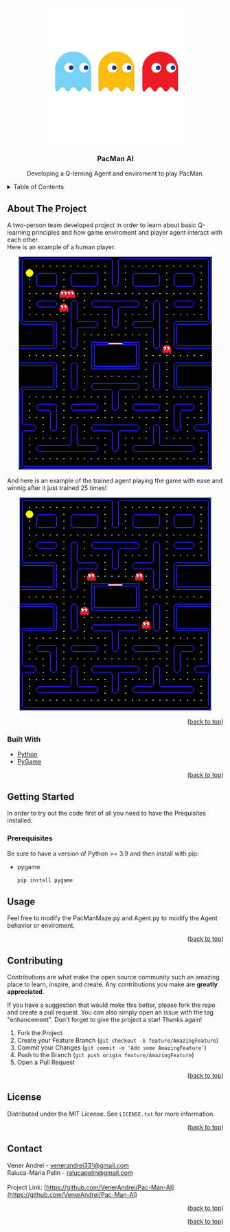 <div id="top"></div>
<!-- PROJECT LOGO -->
<br />
<div align="center">
  <a href="https://github.com/github_username/repo_name">
    <img src="images/logo.png" alt="Logo" width="320" height="320">
  </a>

<h3 align="center">PacMan AI</h3>

  <p align="center">
    Developing a Q-lerning Agent and enviroment to play PacMan.
  </p>
</div>



<!-- TABLE OF CONTENTS -->
<details>
  <summary>Table of Contents</summary>
  <ol>
    <li>
      <a href="#about-the-project">About The Project</a>
      <ul>
        <li><a href="#built-with">Built With</a></li>
      </ul>
    </li>
    <li>
      <a href="#getting-started">Getting Started</a>
      <ul>
        <li><a href="#prerequisites">Prerequisites</a></li>
      </ul>
    </li>
    <li><a href="#contributing">Contributing</a></li>
    <li><a href="#license">License</a></li>
    <li><a href="#contact">Contact</a></li>
  </ol>
</details>



<!-- ABOUT THE PROJECT -->
## About The Project

A two-person team developed project in order to learn about basic Q-learning principles and how game enviroment and player agent interact with each other.
<br>Here is an example of a human player:

<p align="center">
  <img  src="./images/PlayerGame.gif">
</p>

And here is an example of the trained agent playing the game with ease and winnig after it just trained 25 times!

<p align="center">
  <img src="./images/Win.gif">
</p>



<p align="right">(<a href="#top">back to top</a>)</p>

### Built With

* [Python](https://www.python.org/)
* [PyGame](https://nextjs.org/)

<p align="right">(<a href="#top">back to top</a>)</p>



<!-- GETTING STARTED -->
## Getting Started

In order to try out the code first of all you need to have the Prequisites installed.

### Prerequisites

Be sure to have a version of Python >= 3.9 and then install with pip:
* pygame
  ```sh
  pip install pygame
  ```

<!-- USAGE EXAMPLES -->
## Usage

Feel free to modify the PacManMaze.py and Agent.py to modify the Agent behavior or enviroment.

<p align="right">(<a href="#top">back to top</a>)</p>

## Contributing

Contributions are what make the open source community such an amazing place to learn, inspire, and create. Any contributions you make are **greatly appreciated**.

If you have a suggestion that would make this better, please fork the repo and create a pull request. You can also simply open an issue with the tag "enhancement".
Don't forget to give the project a star! Thanks again!

1. Fork the Project
2. Create your Feature Branch (`git checkout -b feature/AmazingFeature`)
3. Commit your Changes (`git commit -m 'Add some AmazingFeature'`)
4. Push to the Branch (`git push origin feature/AmazingFeature`)
5. Open a Pull Request

<p align="right">(<a href="#top">back to top</a>)</p>

<!-- LICENSE -->
## License

Distributed under the MIT License. See `LICENSE.txt` for more information.

<p align="right">(<a href="#top">back to top</a>)</p>

<!-- CONTACT -->
## Contact

Vener Andrei - venerandrei331@gmail.com<br>
Raluca-Maria Pelin - ralucapelin@gmail.com<br><br>
Project Link: [https://github.com/VenerAndrei/Pac-Man-AI](https://github.com/VenerAndrei/Pac-Man-AI)

<p align="right">(<a href="#top">back to top</a>)</p>



<p align="right">(<a href="#top">back to top</a>)</p>



<!-- MARKDOWN LINKS & IMAGES -->
<!-- https://www.markdownguide.org/basic-syntax/#reference-style-links -->
[contributors-shield]: https://img.shields.io/github/contributors/github_username/repo_name.svg?style=for-the-badge
[contributors-url]: https://github.com/github_username/repo_name/graphs/contributors
[forks-shield]: https://img.shields.io/github/forks/github_username/repo_name.svg?style=for-the-badge
[forks-url]: https://github.com/github_username/repo_name/network/members
[stars-shield]: https://img.shields.io/github/stars/github_username/repo_name.svg?style=for-the-badge
[stars-url]: https://github.com/github_username/repo_name/stargazers
[issues-shield]: https://img.shields.io/github/issues/github_username/repo_name.svg?style=for-the-badge
[issues-url]: https://github.com/github_username/repo_name/issues
[license-shield]: https://img.shields.io/github/license/github_username/repo_name.svg?style=for-the-badge
[license-url]: https://github.com/github_username/repo_name/blob/master/LICENSE.txt
[linkedin-shield]: https://img.shields.io/badge/-LinkedIn-black.svg?style=for-the-badge&logo=linkedin&colorB=555
[linkedin-url]: https://linkedin.com/in/linkedin_username
[product-screenshot]: images/screenshot.png